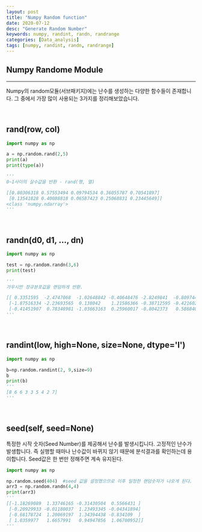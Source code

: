 ```yaml
---
layout: post
title: "Numpy Random function"
date: 2020-07-12
desc: "Generate Random Number"
keywords: numpy, randint, randn, randrange
categories: [Data_analysis]
tags: [numpy, randint, randn, randrange]
---
```


## Numpy Randome Module

___

Numpy의 random모듈(서브패키지)에는 난수를 생성하는 다양한 함수들이 존재합니다. 그 중에서 가장 많이 사용되는 3가지를 정리해보았습니다. 

<br>

## rand(row, col)

~~~python
import numpy as np

a = np.random.rand(2,5)
print(a)
print(type(a))

'''
0~1사이의 실수값을 반환 - rand(행, 열)

[[0.80306318 0.57553494 0.09794534 0.36055787 0.70541897]
 [0.13541828 0.40088818 0.06587423 0.25068831 0.23445649]]
<class 'numpy.ndarray'>
'''
~~~

<br>

## randn(d0, d1, ..., dn)

~~~python
import numpy as np

test = np.random.randn(3,6)
print(test)

'''
가우시안 정규분포값을 랜덤하게 반환.

[[ 0.3351595  -2.4747068  -1.02648842 -0.40648476 -2.8249841  -0.80974402]
 [-1.87516334 -2.23693565  0.138042    1.21586366 -0.38712595 -0.42160231]
 [-0.41451907  0.78348981 -1.03663163  0.25960017 -0.8042373   0.58684031]]
'''
~~~

<br>

## randint(low, high=None, size=None, dtype='l')

~~~python
import numpy as np

b=np.random.randint(2, 9,size=9)
b
print(b)
'''
[8 6 6 3 3 5 4 2 7]
'''
~~~

<br>

## seed(self, seed=None)

특정한 시작 숫자(Seed Number)를 제공해서 난수를 발생시킵니다. 고정적인 난수가 발생합니다. 즉 실행할 때마나 난수값이 바뀌지 않기 때문에 분석결과를 확인하는데 용이합니다. Seed값은 한 번만 정해주면 계속 유지된다.

~~~python
import numpy as np

np.random.seed(404)  #seed 값을 설정했으므로 이후 일정한 랜덤숫자가 나오게 된다. 
arr3 = np.random.randn(4,4)
print(arr3)
'''
[[-1.18269089  1.33746165 -0.31430504  0.5566431 ]
 [-0.20929933 -0.01180037  1.23493345 -0.04341894]
 [-0.68178724  1.20069197  1.34394438 -0.834109  ]
 [ 1.0359977   1.6657991   0.94947856  1.06700952]]
'''
~~~